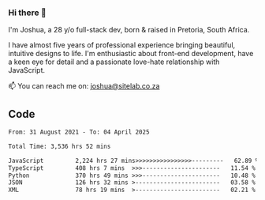### Hi there 👋

I'm Joshua, a 28 y/o full-stack dev, born & raised in Pretoria, South Africa. 

I have almost five years of professional experience bringing beautiful, intuitive designs to life. I'm enthusiastic about front-end development, have a keen eye for detail and a passionate love-hate relationship with JavaScript.

📫 You can reach me on: joshua@sitelab.co.za

## **Code**

<!--START_SECTION:waka-->

```txt
From: 31 August 2021 - To: 04 April 2025

Total Time: 3,536 hrs 52 mins

JavaScript         2,224 hrs 27 mins>>>>>>>>>>>>>>>>---------   62.89 %
TypeScript         408 hrs 7 mins  >>>----------------------   11.54 %
Python             370 hrs 49 mins >>>----------------------   10.48 %
JSON               126 hrs 32 mins >------------------------   03.58 %
XML                78 hrs 19 mins  >------------------------   02.21 %
```

<!--END_SECTION:waka-->
